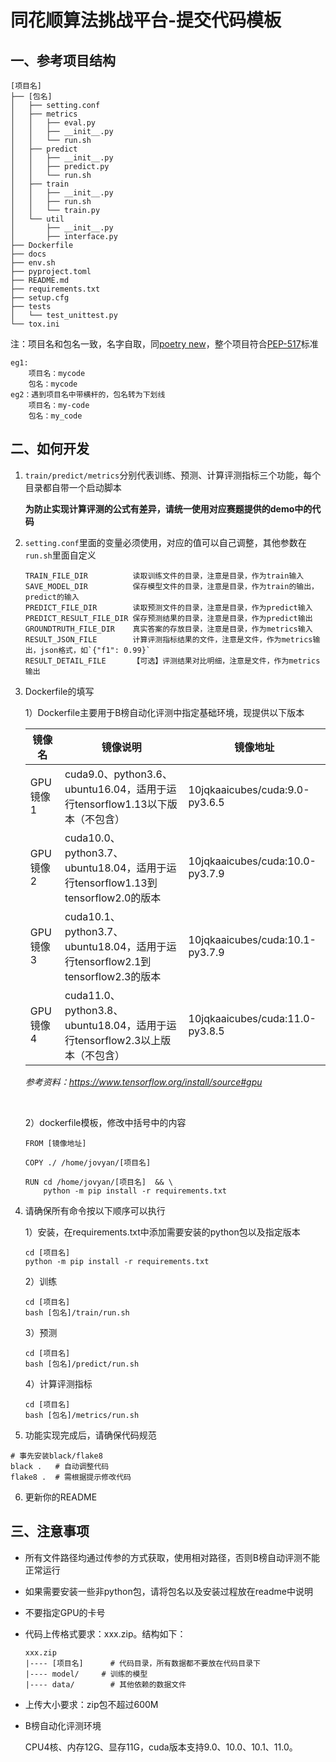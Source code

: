 # 同花顺算法挑战平台-提交代码模板



## 一、参考项目结构

```
[项目名]
├── [包名]                  
│   ├── setting.conf
│   ├── metrics
│   │   ├── eval.py
│   │   ├── __init__.py
│   │   └── run.sh
│   ├── predict
│   │   ├── __init__.py
│   │   ├── predict.py
│   │   └── run.sh
│   ├── train
│   │   ├── __init__.py
│   │   ├── run.sh
│   │   └── train.py
│   └── util
│       ├── __init__.py
│       ├── interface.py
├── Dockerfile
├── docs
├── env.sh
├── pyproject.toml
├── README.md
├── requirements.txt
├── setup.cfg
├── tests
│   └── test_unittest.py
└── tox.ini
```

注：项目名和包名一致，名字自取，同[poetry new](https://python-poetry.org/docs/cli/#new)，整个项目符合[PEP-517](https://www.python.org/dev/peps/pep-0517/)标准

```
eg1:
	项目名：mycode
	包名：mycode
eg2：遇到项目名中带横杆的，包名转为下划线
	项目名：my-code
	包名：my_code
```



## 二、如何开发

1. `train/predict/metrics`分别代表训练、预测、计算评测指标三个功能，每个目录都自带一个启动脚本

   **为防止实现计算评测的公式有差异，请统一使用对应赛题提供的demo中的代码**

2. `setting.conf`里面的变量必须使用，对应的值可以自己调整，其他参数在`run.sh`里面自定义

   ```  
   TRAIN_FILE_DIR          读取训练文件的目录，注意是目录，作为train输入
   SAVE_MODEL_DIR          保存模型文件的目录，注意是目录，作为train的输出，predict的输入
   PREDICT_FILE_DIR        读取预测文件的目录，注意是目录，作为predict输入
   PREDICT_RESULT_FILE_DIR 保存预测结果的目录，注意是目录，作为predict输出
   GROUNDTRUTH_FILE_DIR    真实答案的存放目录，注意是目录，作为metrics输入
   RESULT_JSON_FILE        计算评测指标结果的文件，注意是文件，作为metrics输出，json格式，如`{"f1": 0.99}`
   RESULT_DETAIL_FILE      【可选】评测结果对比明细，注意是文件，作为metrics输出
   ```

3. Dockerfile的填写

   1）Dockerfile主要用于B榜自动化评测中指定基础环境，现提供以下版本

   | 镜像名    | 镜像说明                                     | 镜像地址                            |
   | ------ | ---------------------------------------- | ------------------------------- |
   | GPU镜像1 | cuda9.0、python3.6、ubuntu16.04，适用于运行tensorflow1.13以下版本（不包含） | 10jqkaaicubes/cuda:9.0-py3.6.5  |
   | GPU镜像2 | cuda10.0、python3.7、ubuntu18.04，适用于运行tensorflow1.13到tensorflow2.0的版本 | 10jqkaaicubes/cuda:10.0-py3.7.9 |
   | GPU镜像3 | cuda10.1、python3.7、ubuntu18.04，适用于运行tensorflow2.1到tensorflow2.3的版本 | 10jqkaaicubes/cuda:10.1-py3.7.9 |
   | GPU镜像4 | cuda11.0、python3.8、ubuntu18.04，适用于运行tensorflow2.3以上版本（不包含） | 10jqkaaicubes/cuda:11.0-py3.8.5 |

   *参考资料：https://www.tensorflow.org/install/source#gpu*

   ​

   2）dockerfile模板，修改中括号中的内容

   ```
   FROM [镜像地址]

   COPY ./ /home/jovyan/[项目名]

   RUN cd /home/jovyan/[项目名]  && \
       python -m pip install -r requirements.txt 
   ```

4. 请确保所有命令按以下顺序可以执行

   1）安装，在requirements.txt中添加需要安装的python包以及指定版本

   ```
   cd [项目名] 
   python -m pip install -r requirements.txt
   ```
   ​2）训练

   ```
   cd [项目名]
   bash [包名]/train/run.sh
   ```
   ​3）预测

   ```
   cd [项目名]
   bash [包名]/predict/run.sh
   ```
   ​4）计算评测指标

   ```
   cd [项目名]
   bash [包名]/metrics/run.sh
   ```

5. 功能实现完成后，请确保代码规范

  ```
  # 事先安装black/flake8
  black .   # 自动调整代码
  flake8 .  # 需根据提示修改代码
  ```

6. 更新你的README




## 三、注意事项

- 所有文件路径均通过传参的方式获取，使用相对路径，否则B榜自动评测不能正常运行

- 如果需要安装一些非python包，请将包名以及安装过程放在readme中说明

- 不要指定GPU的卡号

- 代码上传格式要求：xxx.zip。结构如下：

  ```
  xxx.zip
  |---- [项目名]      # 代码目录，所有数据都不要放在代码目录下
  |---- model/	   # 训练的模型
  |---- data/        # 其他依赖的数据文件
  ```

- 上传大小要求：zip包不超过600M


- B榜自动化评测环境

  CPU4核、内存12G、显存11G，cuda版本支持9.0、10.0、10.1、11.0。